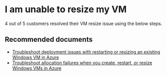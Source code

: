 <properties
	pageTitle="I am unable to resize my VM"
	description="I am unable to resize my VM"
	service="microsoft.compute"
	resource="virtualmachines"
	authors="ScottAzure"
	authorAlias="scotro"
	displayOrder=""
	selfHelpType="generic"
	supportTopicIds="32628260"
	resourceTags=""
	productPesIds="14749"
	cloudEnvironments="public"
/>

# I am unable to resize my VM

4 out of 5 customers resolved their VM resize issue using the below steps.<br>

## **Recommended documents**

* [Troubleshoot deployment issues with restarting or resizing an existing Windows VM in Azure](https://docs.microsoft.com/azure/virtual-machines/troubleshooting/restart-resize-error-troubleshooting)<br>
* [Troubleshoot allocation failures when you create, restart, or resize Windows VMs in Azure](https://docs.microsoft.com/azure/virtual-machines/windows/allocation-failure)
